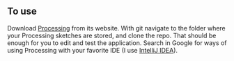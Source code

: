 ## To use

Download [Processing](http://processing.org) from its website. With git navigate to the folder where your Processing sketches are stored, and clone the repo. That should be enough for you to edit and test the application. Search in Google for ways of using Processing with your favorite IDE (I use [IntelliJ IDEA](http://www.slideshare.net/eskimoblood/processing-in-intellij)).
